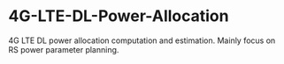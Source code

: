 # 4G-LTE-DL-Power-Allocation
4G LTE DL power allocation computation and estimation. Mainly focus on RS power parameter planning.
